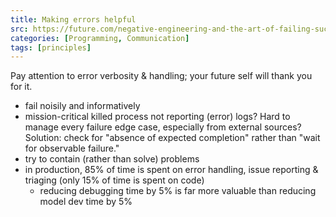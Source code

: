 ```yaml
---
title: Making errors helpful
src: https://future.com/negative-engineering-and-the-art-of-failing-successfully
categories: [Programming, Communication]
tags: [principles]
---
```


Pay attention to error verbosity & handling; your future self will thank you for it.

- fail noisily and informatively
- mission-critical killed process not reporting (error) logs? Hard to manage every failure edge case, especially from external sources? Solution: check for "absence of expected completion" rather than "wait for observable failure."
- try to contain (rather than solve) problems
- in production, 85% of time is spent on error handling, issue reporting & triaging (only 15% of time is spent on code)
  + reducing debugging time by 5% is far more valuable than reducing model dev time by 5%
